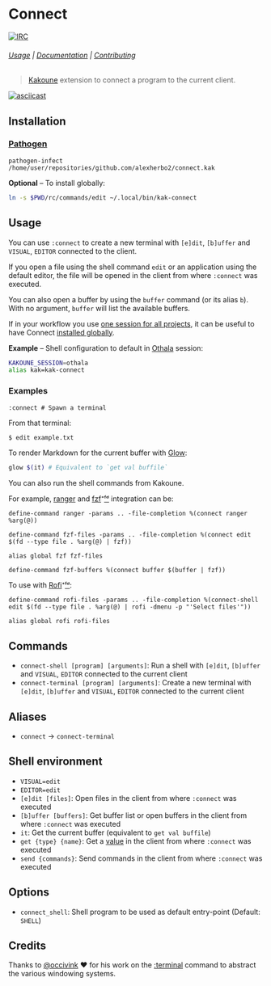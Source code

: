 # Connect

[![IRC][IRC Badge]][IRC]

###### [Usage](#usage) | [Documentation](#commands) | [Contributing](CONTRIBUTING)

> [Kakoune] extension to connect a program to the current client.

[![asciicast](https://asciinema.org/a/234300.svg)](https://asciinema.org/a/234300)

## Installation

### [Pathogen]

``` kak
pathogen-infect /home/user/repositories/github.com/alexherbo2/connect.kak
```

**Optional** – To install globally:

``` sh
ln -s $PWD/rc/commands/edit ~/.local/bin/kak-connect
```

## Usage

You can use `:connect` to create a new terminal with `[e]dit`, `[b]uffer` and `VISUAL`, `EDITOR` connected to the client.

If you open a file using the shell command `edit` or an application using the default editor,
the file will be opened in the client from where `:connect` was executed.

You can also open a buffer by using the `buffer` command (or its alias `b`).
With no argument, `buffer` will list the available buffers.

If in your workflow you use [one session for all projects],
it can be useful to have Connect [installed globally](#installation).

**Example** – Shell configuration to default in [Othala] session:

``` sh
KAKOUNE_SESSION=othala
alias kak=kak-connect
```

### Examples

``` kak
:connect # Spawn a terminal
```

From that terminal:

``` sh
$ edit example.txt
```

To render Markdown for the current buffer with [Glow]:

``` sh
glow $(it) # Equivalent to `get val buffile`
```

You can also run the shell commands from Kakoune.

For example, [ranger] and [fzf][]⁺[ᶠᵈ][fd] integration can be:

``` kak
define-command ranger -params .. -file-completion %(connect ranger %arg(@))
```

``` kak
define-command fzf-files -params .. -file-completion %(connect edit $(fd --type file . %arg(@) | fzf))
```

``` kak
alias global fzf fzf-files
```

``` kak
define-command fzf-buffers %(connect buffer $(buffer | fzf))
```

To use with [Rofi]⁺[ᶠᵈ][fd]:

``` kak
define-command rofi-files -params .. -file-completion %(connect-shell edit $(fd --type file . %arg(@) | rofi -dmenu -p "'Select files'"))
```

``` kak
alias global rofi rofi-files
```

## Commands

- `connect-shell [program] [arguments]`: Run a shell with `[e]dit`, `[b]uffer` and `VISUAL`, `EDITOR` connected to the current client
- `connect-terminal [program] [arguments]`: Create a new terminal with `[e]dit`, `[b]uffer` and `VISUAL`, `EDITOR` connected to the current client

## Aliases

- `connect` → `connect-terminal`

## Shell environment

- `VISUAL=edit`
- `EDITOR=edit`
- `[e]dit [files]`: Open files in the client from where `:connect` was executed
- `[b]uffer [buffers]`: Get buffer list or open buffers in the client from where `:connect` was executed
- `it`: Get the current buffer (equivalent to `get val buffile`)
- `get {type} {name}`: Get a [value][Expansions] in the client from where `:connect` was executed
- `send {commands}`: Send commands in the client from where `:connect` was executed

## Options

- `connect_shell`: Shell program to be used as default entry-point (Default: `SHELL`)

## Credits

Thanks to [@occivink] :heart: for his work on the [:terminal] command to abstract the various windowing systems.

[Kakoune]: https://kakoune.org
[Expansions]: https://github.com/mawww/kakoune/blob/master/doc/pages/expansions.asciidoc
[IRC]: https://webchat.freenode.net/#kakoune
[IRC Badge]: https://img.shields.io/badge/IRC-%23kakoune-blue.svg
[Pathogen]: https://github.com/alexherbo2/pathogen.kak
[@occivink]: https://github.com/occivink
[:terminal]: https://github.com/mawww/kakoune/pull/2617
[ranger]: https://ranger.github.io
[fzf]: https://github.com/junegunn/fzf
[fd]: https://github.com/sharkdp/fd
[Rofi]: https://github.com/davatorium/rofi
[Glow]: https://github.com/charmbracelet/glow
[One session for all projects]: https://discuss.kakoune.com/t/one-session-for-all-projects/473
[Othala]: https://stargate.fandom.com/wiki/Othala_(planet)
